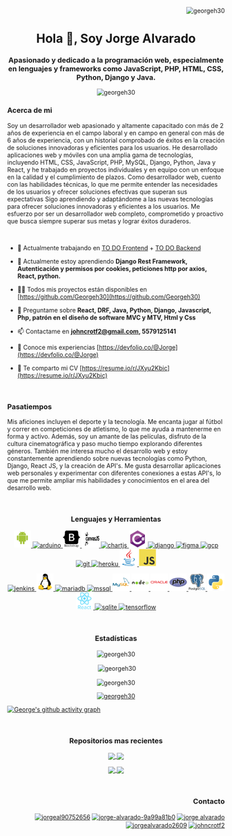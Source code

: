 <p align="right"> <img src="https://komarev.com/ghpvc/?username=georgeh30&label=Profile%20views&color=0e75b6&style=flat" alt="georgeh30"/> </p>

<h1 align="center">Hola 👋, Soy Jorge Alvarado</h1>
<h3 align="center">Apasionado y dedicado a la programación web, especialmente en lenguajes y frameworks como JavaScript, PHP, HTML, CSS, Python, Django y Java.</h3>

<p align="center"> <img src="https://media.giphy.com/media/bGgsc5mWoryfgKBx1u/giphy.gif" alt="georgeh30" width="200" height="200"/> </p>

<h3 align="left">Acerca de mi</h3>
<p align="left">
  Soy un desarrollador web apasionado y altamente capacitado con más de 2 años de experiencia en el campo laboral y en campo en general con más de 6 años de experiencia, con un historial comprobado de éxitos en la creación de soluciones innovadoras y eficientes para los usuarios.
He desarrollado aplicaciones web y móviles con una amplia gama de tecnologías, incluyendo HTML, CSS, JavaScript, PHP, MySQL, Django, Python, Java y React, y he trabajado en proyectos individuales y en equipo con un enfoque en la calidad y el cumplimiento de plazos.
Como desarrollador web, cuento con las habilidades técnicas, lo que me permite entender las necesidades de los usuarios y ofrecer soluciones efectivas que superan sus expectativas
Sigo aprendiendo y adaptándome a las nuevas tecnologías para ofrecer soluciones innovadoras y eficientes a los usuarios. Me esfuerzo por ser un desarrollador web completo, comprometido y proactivo que busca siempre superar sus metas y lograr éxitos duraderos.  
</p>

<br>

- 🔭 Actualmente trabajando en [TO DO Frontend](https://github.com/Georgeh30/TO-DO-WITH-REACT-VITEJS) + [TO DO Backend](https://github.com/Georgeh30/API-REST-TODO) 

- 🌱 Actualmente estoy aprendiendo **Django Rest Framework, Autenticación y permisos por cookies, peticiones http por axios, React, python.**

- 👨‍💻 Todos mis proyectos están disponibles en [https://github.com/Georgeh30](https://github.com/Georgeh30)

- 💬 Preguntame sobre **React, DRF, Java, Python, Django, Javascript, Php, patrón en el diseño de software MVC y MTV, Html y Css**

- 📫 Contactame en **johncrotf2@gmail.com, 5579125141**

- 📄 Conoce mis experiencias [https://devfolio.co/@Jorge](https://devfolio.co/@Jorge)

- 📄 Te comparto mi CV [https://resume.io/r/JXyu2Kbic](https://resume.io/r/JXyu2Kbic)

<br>

<h3 align="left">Pasatiempos</h3>
<p align="left">
  Mis aficiones incluyen el deporte y la tecnología. Me encanta jugar al fútbol y correr en competiciones de atletismo, lo que me ayuda a mantenerme en forma y activo. Además, soy un amante de las películas, disfruto de la cultura cinematográfica y paso mucho tiempo explorando diferentes géneros.  También me interesa mucho el desarrollo web y estoy constantemente aprendiendo sobre nuevas tecnologías como Python, Django, React JS, y la creación de API's. Me gusta desarrollar aplicaciones web personales y experimentar con diferentes conexiones a estas API's, lo que me permite ampliar mis habilidades y conocimientos en el area del desarrollo web.
</p>

<br>

<h3 align="center">Lenguajes y Herramientas</h3>
<p align="center">
  <a href="https://developer.android.com" target="_blank" rel="noreferrer">
    <img
      src="https://raw.githubusercontent.com/devicons/devicon/master/icons/android/android-original-wordmark.svg"
      alt="android"
      width="40"
      height="40"
    />
  </a>
  <a href="https://www.arduino.cc/" target="_blank" rel="noreferrer">
    <img
      src="https://cdn.worldvectorlogo.com/logos/arduino-1.svg"
      alt="arduino"
      width="40"
      height="40"
    />
  </a>
  <a href="https://getbootstrap.com" target="_blank" rel="noreferrer">
    <img
      src="https://raw.githubusercontent.com/devicons/devicon/master/icons/bootstrap/bootstrap-plain-wordmark.svg"
      alt="bootstrap"
      width="40"
      height="40"
    />
  </a>
  <a href="https://canvasjs.com" target="_blank" rel="noreferrer">
    <img
      src="https://raw.githubusercontent.com/Hardik0307/Hardik0307/master/assets/canvasjs-charts.svg"
      alt="canvasjs"
      width="40"
      height="40"
    />
  </a>
  <a href="https://www.chartjs.org" target="_blank" rel="noreferrer">
    <img
      src="https://www.chartjs.org/media/logo-title.svg"
      alt="chartjs"
      width="40"
      height="40"
    />
  </a>
  <a href="https://www.w3schools.com/cs/" target="_blank" rel="noreferrer">
    <img
      src="https://raw.githubusercontent.com/devicons/devicon/master/icons/csharp/csharp-original.svg"
      alt="csharp"
      width="40"
      height="40"
    />
  </a>
  <a href="https://www.djangoproject.com/" target="_blank" rel="noreferrer">
    <img
      src="https://cdn.worldvectorlogo.com/logos/django.svg"
      alt="django"
      width="40"
      height="40"
    />
  </a>
  <a href="https://www.figma.com/" target="_blank" rel="noreferrer">
    <img
      src="https://www.vectorlogo.zone/logos/figma/figma-icon.svg"
      alt="figma"
      width="40"
      height="40"
    />
  </a>
  <a href="https://cloud.google.com" target="_blank" rel="noreferrer">
    <img
      src="https://www.vectorlogo.zone/logos/google_cloud/google_cloud-icon.svg"
      alt="gcp"
      width="40"
      height="40"
    />
  </a>
  <a href="https://git-scm.com/" target="_blank" rel="noreferrer">
    <img
      src="https://www.vectorlogo.zone/logos/git-scm/git-scm-icon.svg"
      alt="git"
      width="40"
      height="40"
    />
  </a>
  <a href="https://heroku.com" target="_blank" rel="noreferrer">
    <img
      src="https://www.vectorlogo.zone/logos/heroku/heroku-icon.svg"
      alt="heroku"
      width="40"
      height="40"
    />
  </a>
  <a href="https://www.java.com" target="_blank" rel="noreferrer">
    <img
      src="https://raw.githubusercontent.com/devicons/devicon/master/icons/java/java-original.svg"
      alt="java"
      width="40"
      height="40"
    />
  </a>
  <a
    href="https://developer.mozilla.org/en-US/docs/Web/JavaScript"
    target="_blank"
    rel="noreferrer"
  >
    <img
      src="https://raw.githubusercontent.com/devicons/devicon/master/icons/javascript/javascript-original.svg"
      alt="javascript"
      width="40"
      height="40"
    />
</p>
<p align="center">
  </a>
  <a href="https://www.jenkins.io" target="_blank" rel="noreferrer">
    <img
      src="https://www.vectorlogo.zone/logos/jenkins/jenkins-icon.svg"
      alt="jenkins"
      width="40"
      height="40"
    />
  </a>
  <a href="https://www.linux.org/" target="_blank" rel="noreferrer">
    <img
      src="https://raw.githubusercontent.com/devicons/devicon/master/icons/linux/linux-original.svg"
      alt="linux"
      width="40"
      height="40"
    />
  </a>
  <a href="https://mariadb.org/" target="_blank" rel="noreferrer">
    <img
      src="https://www.vectorlogo.zone/logos/mariadb/mariadb-icon.svg"
      alt="mariadb"
      width="40"
      height="40"
    />
  </a>
  <a
    href="https://www.microsoft.com/en-us/sql-server"
    target="_blank"
    rel="noreferrer"
  >
    <img
      src="https://www.svgrepo.com/show/303229/microsoft-sql-server-logo.svg"
      alt="mssql"
      width="40"
      height="40"
    />
  </a>
  <a href="https://www.mysql.com/" target="_blank" rel="noreferrer">
    <img
      src="https://raw.githubusercontent.com/devicons/devicon/master/icons/mysql/mysql-original-wordmark.svg"
      alt="mysql"
      width="40"
      height="40"
    />
  </a>
  <a href="https://nodejs.org" target="_blank" rel="noreferrer">
    <img
      src="https://raw.githubusercontent.com/devicons/devicon/master/icons/nodejs/nodejs-original-wordmark.svg"
      alt="nodejs"
      width="40"
      height="40"
    />
  </a>
  <a href="https://www.oracle.com/" target="_blank" rel="noreferrer">
    <img
      src="https://raw.githubusercontent.com/devicons/devicon/master/icons/oracle/oracle-original.svg"
      alt="oracle"
      width="40"
      height="40"
    />
  </a>
  <a href="https://www.php.net" target="_blank" rel="noreferrer">
    <img
      src="https://raw.githubusercontent.com/devicons/devicon/master/icons/php/php-original.svg"
      alt="php"
      width="40"
      height="40"
    />
  </a>
  <a href="https://www.postgresql.org" target="_blank" rel="noreferrer">
    <img
      src="https://raw.githubusercontent.com/devicons/devicon/master/icons/postgresql/postgresql-original-wordmark.svg"
      alt="postgresql"
      width="40"
      height="40"
    />
  </a>
  <a href="https://www.python.org" target="_blank" rel="noreferrer">
    <img
      src="https://raw.githubusercontent.com/devicons/devicon/master/icons/python/python-original.svg"
      alt="python"
      width="40"
      height="40"
    />
  </a>
  <a href="https://reactjs.org/" target="_blank" rel="noreferrer">
    <img
      src="https://raw.githubusercontent.com/devicons/devicon/master/icons/react/react-original-wordmark.svg"
      alt="react"
      width="40"
      height="40"
    />
  </a>
  <a href="https://www.sqlite.org/" target="_blank" rel="noreferrer">
    <img
      src="https://www.vectorlogo.zone/logos/sqlite/sqlite-icon.svg"
      alt="sqlite"
      width="40"
      height="40"
    />
  </a>
  <a href="https://www.tensorflow.org" target="_blank" rel="noreferrer">
    <img
      src="https://www.vectorlogo.zone/logos/tensorflow/tensorflow-icon.svg"
      alt="tensorflow"
      width="40"
      height="40"
    />
  </a>
</p>

<br>

<h3 align="center">Estadísticas</h3>
<p align="center">
  <img
    align="center"
    src="https://github-readme-stats.vercel.app/api/top-langs?username=georgeh30&theme=tokyonight&show_icons=true&locale=es&layout=compact"
    alt="georgeh30"
  />
</p>

<p align="center">
  &nbsp;<img
    align="center"
    src="https://github-readme-stats.vercel.app/api?username=georgeh30&theme=tokyonight&show_icons=true&locale=es"
    alt="georgeh30"
  />
</p>

<p align="center">
  <img
    align="center"
    src="https://github-readme-streak-stats.herokuapp.com/?user=georgeh30&theme=tokyonight&locale=es"
    alt="georgeh30"
  />
</p>

<p align="center">
  <a href="https://github.com/ryo-ma/github-profile-trophy">
    <img
      src="https://github-profile-trophy.vercel.app/?username=Georgeh30&theme=tokyonight&show_icons=true&locale=es&layout=compact"
      alt="georgeh30"
    />
  </a>
</p>

[![George's github activity graph](https://github-readme-activity-graph.cyclic.app/graph?username=Georgeh30&theme=tokyo-night)](https://github.com/ashutosh00710/github-readme-activity-graph)

<br>

<h3 align="center">Repositorios mas recientes</h3>
<p align="center">
  <a href="[https://github.com/anuraghazra/github-readme-stats](https://git.io/streak-stats)">
    <img align="center" src="https://github-readme-stats.vercel.app/api/pin/?username=Georgeh30&repo=TO-DO-WITH-REACT-VITEJS&theme=tokyonight&show_icons=true&locale=es&layout=compact" />
  </a>
<!--   <a href="[https://github.com/anuraghazra/github-readme-stats](https://git.io/streak-stats)">
    <img align="center" src="https://github-readme-stats.vercel.app/api/pin/?username=Georgeh30&repo=API-REST-TODO-VITEJS&theme=tokyonight&show_icons=true&locale=es&layout=compact" />
  </a> -->
  <a href="[https://github.com/anuraghazra/github-readme-stats](https://git.io/streak-stats)">
    <img align="center" src="https://github-readme-stats.vercel.app/api/pin/?username=Georgeh30&repo=Codigos-JavaScript&theme=tokyonight&show_icons=true&locale=es&layout=compact" />
  </a>
</p>
<p align="center">
  <a href="[https://github.com/anuraghazra/github-readme-stats](https://git.io/streak-stats)">
    <img align="center" src="https://github-readme-stats.vercel.app/api/pin/?username=Georgeh30&repo=rest-framework-tutorial&theme=tokyonight&show_icons=true&locale=es&layout=compact" />
  </a>
  <a href="[https://github.com/anuraghazra/github-readme-stats](https://git.io/streak-stats)">
    <img align="center" src="https://github-readme-stats.vercel.app/api/pin/?username=Georgeh30&repo=Curso-Django&theme=tokyonight&show_icons=true&locale=es&layout=compact" />
  </a>
</p>

<br>

<h3 align="right">Contacto</h3>
<p align="right">
  <a href="https://twitter.com/jorgeal90752656" target="blank"
    ><img
      align="center"
      src="https://raw.githubusercontent.com/rahuldkjain/github-profile-readme-generator/master/src/images/icons/Social/twitter.svg"
      alt="jorgeal90752656"
      height="30"
      width="40"
  /></a>
  <a href="https://linkedin.com/in/jorge-alvarado-9a99a81b0" target="blank"
    ><img
      align="center"
      src="https://raw.githubusercontent.com/rahuldkjain/github-profile-readme-generator/master/src/images/icons/Social/linked-in-alt.svg"
      alt="jorge-alvarado-9a99a81b0"
      height="30"
      width="40"
  /></a>
  <a href="https://fb.com/jorge alvarado" target="blank"
    ><img
      align="center"
      src="https://raw.githubusercontent.com/rahuldkjain/github-profile-readme-generator/master/src/images/icons/Social/facebook.svg"
      alt="jorge alvarado"
      height="30"
      width="40"
  /></a>
  <a href="https://instagram.com/jorgealvarado2609" target="blank"
    ><img
      align="center"
      src="https://raw.githubusercontent.com/rahuldkjain/github-profile-readme-generator/master/src/images/icons/Social/instagram.svg"
      alt="jorgealvarado2609"
      height="30"
      width="40"
  /></a>
  <a href="https://discord.gg/johncrotf2" target="blank"
    ><img
      align="center"
      src="https://raw.githubusercontent.com/rahuldkjain/github-profile-readme-generator/master/src/images/icons/Social/discord.svg"
      alt="johncrotf2"
      height="30"
      width="40"
  /></a>
</p>
